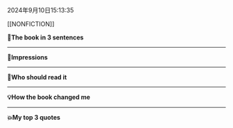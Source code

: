 2024年9月10日15:13:35

[[NONFICTION]]


**🎨The book in 3 sentences**

---
**📝Impressions**

---
**🥚Who should read it**

---
**💡How the book changed me**

---
**💥My top 3 quotes**

